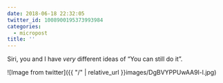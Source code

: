 ```yaml
---
date: 2018-06-18 22:32:05
twitter_id: 1008900195373993984
categories:
  - micropost
title: ''
---
```


Siri, you and I have *very* different ideas of “You can still do it”.

![Image from twitter]({{ "/" | relative_url  }}images/DgBVYPPUwAA9l-l.jpg)
